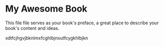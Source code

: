 # My Awesome Book

This file file serves as your book's preface, a great place to describe your book's content and ideas.

xdtfcjhgvjbknlmxfcghlbjnxutfcygkhlbjkn


